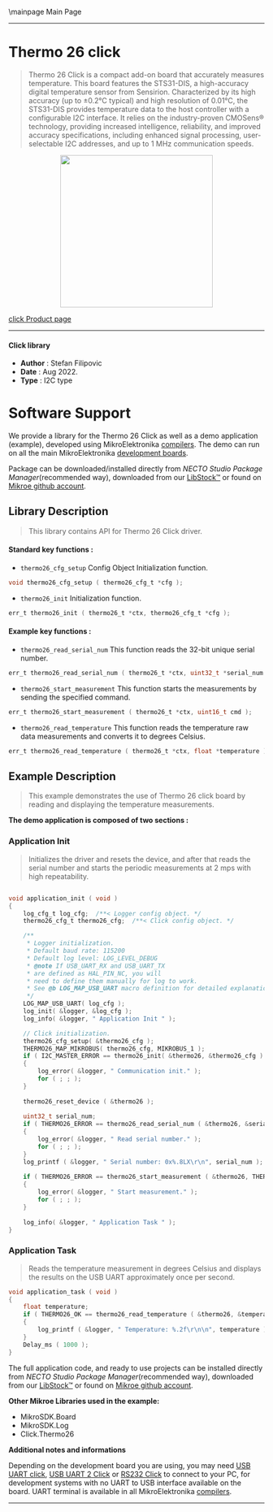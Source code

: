 \mainpage Main Page

---
# Thermo 26 click

> Thermo 26 Click is a compact add-on board that accurately measures temperature. 
> This board features the STS31-DIS, a high-accuracy digital temperature sensor from Sensirion. 
> Characterized by its high accuracy (up to ±0.2°C typical) and high resolution of 0.01°C, 
> the STS31-DIS provides temperature data to the host controller with a configurable I2C interface. 
> It relies on the industry-proven CMOSens® technology, providing increased intelligence, reliability, 
> and improved accuracy specifications, including enhanced signal processing, 
> user-selectable I2C addresses, and up to 1 MHz communication speeds.

<p align="center">
  <img src="https://download.mikroe.com/images/click_for_ide/thermo26_click.png" height=300px>
</p>

[click Product page](https://www.mikroe.com/thermo-26-click)

---


#### Click library

- **Author**        : Stefan Filipovic
- **Date**          : Aug 2022.
- **Type**          : I2C type


# Software Support

We provide a library for the Thermo 26 Click
as well as a demo application (example), developed using MikroElektronika
[compilers](https://www.mikroe.com/necto-studio).
The demo can run on all the main MikroElektronika [development boards](https://www.mikroe.com/development-boards).

Package can be downloaded/installed directly from *NECTO Studio Package Manager*(recommended way), downloaded from our [LibStock&trade;](https://libstock.mikroe.com) or found on [Mikroe github account](https://github.com/MikroElektronika/mikrosdk_click_v2/tree/master/clicks).

## Library Description

> This library contains API for Thermo 26 Click driver.

#### Standard key functions :

- `thermo26_cfg_setup` Config Object Initialization function.
```c
void thermo26_cfg_setup ( thermo26_cfg_t *cfg );
```

- `thermo26_init` Initialization function.
```c
err_t thermo26_init ( thermo26_t *ctx, thermo26_cfg_t *cfg );
```

#### Example key functions :

- `thermo26_read_serial_num` This function reads the 32-bit unique serial number.
```c
err_t thermo26_read_serial_num ( thermo26_t *ctx, uint32_t *serial_num );
```

- `thermo26_start_measurement` This function starts the measurements by sending the specified command.
```c
err_t thermo26_start_measurement ( thermo26_t *ctx, uint16_t cmd );
```

- `thermo26_read_temperature` This function reads the temperature raw data measurements and converts it to degrees Celsius.
```c
err_t thermo26_read_temperature ( thermo26_t *ctx, float *temperature );
```

## Example Description

> This example demonstrates the use of Thermo 26 click board by reading and displaying the temperature measurements.

**The demo application is composed of two sections :**

### Application Init

> Initializes the driver and resets the device, and after that reads the serial number and starts the periodic measurements at 2 mps with high repeatability.

```c

void application_init ( void )
{
    log_cfg_t log_cfg;  /**< Logger config object. */
    thermo26_cfg_t thermo26_cfg;  /**< Click config object. */

    /** 
     * Logger initialization.
     * Default baud rate: 115200
     * Default log level: LOG_LEVEL_DEBUG
     * @note If USB_UART_RX and USB_UART_TX 
     * are defined as HAL_PIN_NC, you will 
     * need to define them manually for log to work. 
     * See @b LOG_MAP_USB_UART macro definition for detailed explanation.
     */
    LOG_MAP_USB_UART( log_cfg );
    log_init( &logger, &log_cfg );
    log_info( &logger, " Application Init " );

    // Click initialization.
    thermo26_cfg_setup( &thermo26_cfg );
    THERMO26_MAP_MIKROBUS( thermo26_cfg, MIKROBUS_1 );
    if ( I2C_MASTER_ERROR == thermo26_init( &thermo26, &thermo26_cfg ) ) 
    {
        log_error( &logger, " Communication init." );
        for ( ; ; );
    }
    
    thermo26_reset_device ( &thermo26 );
    
    uint32_t serial_num;
    if ( THERMO26_ERROR == thermo26_read_serial_num ( &thermo26, &serial_num ) )
    {
        log_error( &logger, " Read serial number." );
        for ( ; ; );
    }
    log_printf ( &logger, " Serial number: 0x%.8LX\r\n", serial_num );
    
    if ( THERMO26_ERROR == thermo26_start_measurement ( &thermo26, THERMO26_CMD_PERIODIC_2_MPS_REP_HIGH ) )
    {
        log_error( &logger, " Start measurement." );
        for ( ; ; );
    }
    
    log_info( &logger, " Application Task " );
}

```

### Application Task

> Reads the temperature measurement in degrees Celsius and displays the results on the USB UART approximately once per second.

```c
void application_task ( void )
{
    float temperature;
    if ( THERMO26_OK == thermo26_read_temperature ( &thermo26, &temperature ) )
    {
        log_printf ( &logger, " Temperature: %.2f\r\n\n", temperature );
    }
    Delay_ms ( 1000 );
}
```

The full application code, and ready to use projects can be installed directly from *NECTO Studio Package Manager*(recommended way), downloaded from our [LibStock&trade;](https://libstock.mikroe.com) or found on [Mikroe github account](https://github.com/MikroElektronika/mikrosdk_click_v2/tree/master/clicks).

**Other Mikroe Libraries used in the example:**

- MikroSDK.Board
- MikroSDK.Log
- Click.Thermo26

**Additional notes and informations**

Depending on the development board you are using, you may need
[USB UART click](https://www.mikroe.com/usb-uart-click),
[USB UART 2 Click](https://www.mikroe.com/usb-uart-2-click) or
[RS232 Click](https://www.mikroe.com/rs232-click) to connect to your PC, for
development systems with no UART to USB interface available on the board. UART
terminal is available in all MikroElektronika
[compilers](https://shop.mikroe.com/compilers).

---
